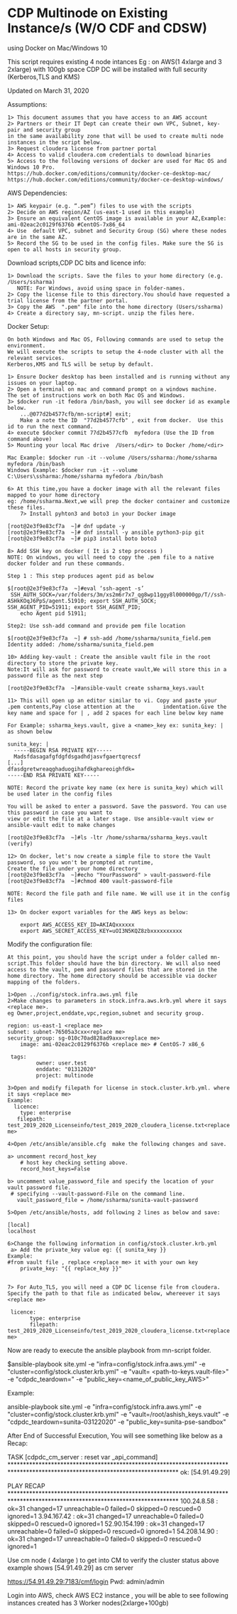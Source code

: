 # CDP Multinode on Existing Instance/s (W/O CDF and CDSW)
using Docker on Mac/Windows 10

This script requires existing 4 node intances Eg : on AWS(1 4xlarge and 3 2xlarge) with 100gb space 
CDP DC will be installed with full security (Kerberos,TLS and KMS) 

Updated on March 31, 2020

Assumptions:

	1> This document assumes that you have access to an AWS account
	2> Partners or their IT Dept can create their own VPC, Subnet, key-pair and security group 
	in the same availability zone that will be used to create multi node instances in the script below.
	3> Request cloudera license from partner portal  
	4> Access to valid cloudera.com credentials to download binaries
	5> Access to the following versions of docker are used for Mac OS and Windows 10 Pro. 
	https://hub.docker.com/editions/community/docker-ce-desktop-mac/
	https://hub.docker.com/editions/community/docker-ce-desktop-windows/


AWS Dependencies:

	1> AWS keypair (e.g. “.pem”) files to use with the scripts
	2> Decide on AWS region/AZ (us-east-1 used in this example)
	3> Ensure an equivalent CentOS image is available in your AZ,Example: ami-02eac2c0129f6376b #CentOS-7x86_64 
	4> Use  default VPC, subnet and Security Group (SG) where these nodes are in the same AZ. 
	5> Record the SG to be used in the config files. Make sure the SG is open to all hosts in security group.

Download scripts,CDP DC bits and licence info:

	1> Download the scripts. Save the files to your home directory (e.g. /Users/ssharma)
	   NOTE: For Windows, avoid using space in folder-names. 
	2> Copy the license file to this directory.You should have requested a trial license from the partner portal. 
	3> Copy the AWS  ".pem" file into the home directory (Users/ssharma)
	4> Create a directory say, mn-script. unzip the files here.  

Docker Setup:

	On both Windows and Mac OS, Following commands are used to setup the environment.
	We will execute the scripts to setup the 4-node cluster with all the relevant services. 
	Kerberos,KMS and TLS will be setup by default. 

	1> Ensure Docker desktop has been installed and is running without any issues on your laptop. 
	2> Open a terminal on mac and command prompt on a windows machine. 
   	The set of instructions work on both Mac OS and Windows. 
	3> $docker run -it fedora /bin/bash, you will see docker id as example below. 
      	...@077d2b4577cfb/mn-script#] exit;
    	Make a note the ID  "77d2b4577cfb" , exit from docker.  Use this id to run the next command. 
	4> execute $docker commit 77d2b4577cfb  myfedora (Use the ID from command above)
	5> Mounting your local Mac drive  /Users/<dir> to Docker /home/<dir>
	
	Mac Example: $docker run -it --volume /Users/ssharma:/home/ssharma myfedora /bin/bash
	Windows Example: $docker run -it --volume C:\Users\ssharma:/home/ssharma myfedora /bin/bash
	
	6> At this time,you have a docker image with all the relevant files mapped to your home directory 
	eg: /home/ssharma.Next,we will prep the docker container and customize these files. 
    	7> Install pyhton3 and boto3 in your Docker image 

	[root@2e3f9e83cf7a  ~]# dnf update -y
	[root@2e3f9e83cf7a  ~]# dnf install -y ansible python3-pip git  
	[root@2e3f9e83cf7a  ~]# pip3 install boto boto3

	8> Add SSH key on docker ( It is 2 step process )
	NOTE: On windows, you will need to copy the .pem file to a native docker folder and run these commands. 

	Step 1 : This step produces agent pid as below

	$[root@2e3f9e83cf7a  ~]#eval ‘ssh-agent -s’
 	 SSH_AUTH_SOCK=/var/folders/3m/xs2m6r7x7_qg8wp11ggy8l000000gp/T//ssh-ASHkKOqJ6PpS/agent.51910; export SSH_AUTH_SOCK;
	SSH_AGENT_PID=51911; export SSH_AGENT_PID;
   		echo Agent pid 51911;
	
	Step2: Use ssh-add command and provide pem file location 
	
	$[root@2e3f9e83cf7a  ~] # ssh-add /home/ssharma/sunita_field.pem
	Identity added: /home/ssharma/sunita_field.pem

  	10> Adding key-vault : Create the ansible vault file in the root directory to store the private key. 
  	Note:It will ask for password to create vault,We will store this in a password file as the next step
    
 	[root@2e3f9e83cf7a  ~]#ansible-vault create ssharma_keys.vault
   
  	11> This will open up an editor similar to vi. Copy and paste your .pem contents,Pay close attention at the 		indentation.Give the key name and space for | , add 2 spaces for each line below key name 
  
	For Example: ssharma_keys.vault, give a <name>_key ex: sunita_key: | as shown below

	sunita_key: |
  	  -----BEGIN RSA PRIVATE KEY-----
  	  Madsfdasagafgfdgfdsgadhdjasvfgaertqrecsf
 	[...]
 	dfasdgretwreaqghaduogihafdkghareoighfdk=
 	-----END RSA PRIVATE KEY-----

	NOTE: Record the private key name (ex here is sunita_key) which will be used later in the config files

	You will be asked to enter a password. Save the password. You can use this password in case you want to 
	view or edit the file at a later stage. Use ansible-vault view or ansible-vault edit to make changes
   
	[root@2e3f9e83cf7a  ~]#ls -ltr /home/ssharma/ssharma_keys.vault (verify)
	
	12> On docker, let's now create a simple file to store the Vault password, so you won't be prompted at runtime,
	Create the file under your home directory
	[root@2e3f9e83cf7a  ~]#echo "YourPassword" > vault-password-file
	[root@2e3f9e83cf7a  ~]#chmod 400 vault-password-file
	
	NOTE: Record the file path and file name. We will use it in the config files

	13> On docker export variables for the AWS keys as below:
        
    	export AWS_ACCESS_KEY_ID=AKIAQxxxxxx
    	export AWS_SECRET_ACCESS_KEY=uOI3N5KQZ8zbxxxxxxxxxx

Modify the configuration file:

	At this point, you should have the script under a folder called mn-script.This folder should have the bin directory. We will also need access to the vault, pem and password files that are stored in the home directory. The home directory should be accessible via docker mapping of the folders.

	1>Open ../config/stock.infra.aws.yml file
	2>Make changes to parameters in stock.infra.aws.krb.yml where it says <replace me>. 
	eg Owner,project,enddate,vpc,region,subnet and security group.

 	region: us-east-1 <replace me>
 	subnet: subnet-76505a3cxx<replace me>
 	security_group: sg-010c70ad828ad9axx<replace me>
     	image: ami-02eac2c0129f6376b <replace me> # CentOS-7 x86_6
   
  	 tags:
    	     owner: user.test
    	     enddate: "01312020"
    	     project: multinode

	3>Open and modify filepath for license in stock.cluster.krb.yml. where it says <replace me>
	Example:
   	  licence:
   		type: enterprise
  	   filepath: test_2019_2020_Licenseinfo/test_2019_2020_cloudera_license.txt<replace me>

	4>Open /etc/ansible/ansible.cfg  make the following changes and save.

	a> uncomment record_host_key
		# host key checking setting above.
		record_host_keys=False
		
	b> uncomment value_password_file and specify the location of your vault password file.
	 # specifying --vault-password-File on the command line.
	   vault_password_file = /home/ssharma/sunita-vault-password

	5>Open /etc/ansible/hosts, add following 2 lines as below and save:

	[local]
	localhost

	6>Change the following information in config/stock.cluster.krb.yml
	 a> Add the private_key value eg: {{ sunita_key }}
 	Example:
   	#from vault file , replace <replace me> it with your own key  
		private_key: "{{ replace_key }}"

    
	7> For Auto_TLS, you will need a CDP DC license file from cloudera.
	Specify the path to that file as indicated below, whereever it says <replace me> 

	 licence:
		   type: enterprise
	       filepath: test_2019_2020_Licenseinfo/test_2019_2020_cloudera_license.txt<replace me>


Now are ready to execute the ansible playbook from mn-script folder.

$ansible-playbook site.yml -e "infra=config/stock.infra.aws.yml" -e "cluster=config/stock.cluster.krb.yml" -e "vault= <path-to-keys.vault-file>" -e "cdpdc_teardown=" -e "public_key=<name_of_public_key_AWS>"

Example:

ansible-playbook site.yml -e "infra=config/stock.infra.aws.yml" -e "cluster=config/stock.cluster.krb.yml" -e "vault=/root/ashish_keys.vault" -e "cdpdc_teardown=sunita-03122020" -e "public_key=sunita-pse-sandbox"

After End of Successful Execution, You will see something like below as a Recap:

TASK [cdpdc_cm_server : reset var _api_command] ****************************************************************************************************************************** ok: [54.91.49.29]

PLAY RECAP ****************************************************************************************************************************** 100.24.8.58 : ok=31 changed=17 unreachable=0 failed=0 skipped=0 rescued=0 ignored=1
3.94.167.42 : ok=31 changed=17 unreachable=0 failed=0 skipped=0 rescued=0 ignored=1
52.90.154.199 : ok=31 changed=17 unreachable=0 failed=0 skipped=0 rescued=0 ignored=1
54.208.14.90 : ok=31 changed=17 unreachable=0 failed=0 skipped=0 rescued=0 ignored=1


Use cm node ( 4xlarge ) to get into CM to verify the cluster status above example shows [54.91.49.29] as cm server

https://54.91.49.29:7183/cmf/login Pwd: admin/admin

Login into AWS, check AWS EC2 instance , you will be able to see following instances created has 3 Worker nodes(2xlarge+100gb) 
